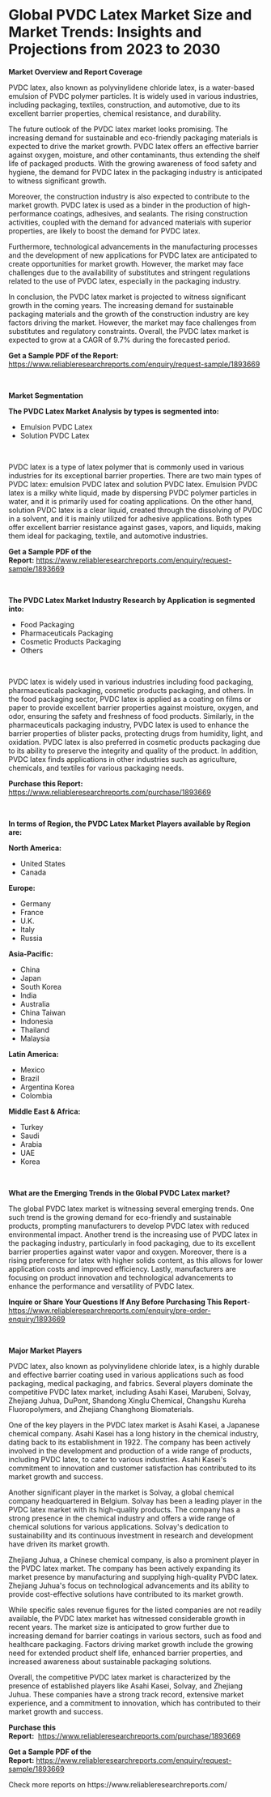 <p><h1>Global PVDC Latex Market Size and Market Trends: Insights and Projections from 2023 to 2030</h1></p><p><strong>Market Overview and Report Coverage</strong></p>
<p><p>PVDC latex, also known as polyvinylidene chloride latex, is a water-based emulsion of PVDC polymer particles. It is widely used in various industries, including packaging, textiles, construction, and automotive, due to its excellent barrier properties, chemical resistance, and durability.</p><p>The future outlook of the PVDC latex market looks promising. The increasing demand for sustainable and eco-friendly packaging materials is expected to drive the market growth. PVDC latex offers an effective barrier against oxygen, moisture, and other contaminants, thus extending the shelf life of packaged products. With the growing awareness of food safety and hygiene, the demand for PVDC latex in the packaging industry is anticipated to witness significant growth.</p><p>Moreover, the construction industry is also expected to contribute to the market growth. PVDC latex is used as a binder in the production of high-performance coatings, adhesives, and sealants. The rising construction activities, coupled with the demand for advanced materials with superior properties, are likely to boost the demand for PVDC latex.</p><p>Furthermore, technological advancements in the manufacturing processes and the development of new applications for PVDC latex are anticipated to create opportunities for market growth. However, the market may face challenges due to the availability of substitutes and stringent regulations related to the use of PVDC latex, especially in the packaging industry.</p><p>In conclusion, the PVDC latex market is projected to witness significant growth in the coming years. The increasing demand for sustainable packaging materials and the growth of the construction industry are key factors driving the market. However, the market may face challenges from substitutes and regulatory constraints. Overall, the PVDC latex market is expected to grow at a CAGR of 9.7% during the forecasted period.</p></p>
<p><strong>Get a Sample PDF of the Report:</strong> <a href="https://www.reliableresearchreports.com/enquiry/request-sample/1893669">https://www.reliableresearchreports.com/enquiry/request-sample/1893669</a></p>
<p>&nbsp;</p>
<p><strong>Market Segmentation</strong></p>
<p><strong>The PVDC Latex Market Analysis by types is segmented into:</strong></p>
<p><ul><li>Emulsion PVDC Latex</li><li>Solution PVDC Latex</li></ul></p>
<p>&nbsp;</p>
<p><p>PVDC latex is a type of latex polymer that is commonly used in various industries for its exceptional barrier properties. There are two main types of PVDC latex: emulsion PVDC latex and solution PVDC latex. Emulsion PVDC latex is a milky white liquid, made by dispersing PVDC polymer particles in water, and it is primarily used for coating applications. On the other hand, solution PVDC latex is a clear liquid, created through the dissolving of PVDC in a solvent, and it is mainly utilized for adhesive applications. Both types offer excellent barrier resistance against gases, vapors, and liquids, making them ideal for packaging, textile, and automotive industries.</p></p>
<p><strong>Get a Sample PDF of the Report:</strong>&nbsp;<a href="https://www.reliableresearchreports.com/enquiry/request-sample/1893669">https://www.reliableresearchreports.com/enquiry/request-sample/1893669</a></p>
<p>&nbsp;</p>
<p><strong>The PVDC Latex Market Industry Research by Application is segmented into:</strong></p>
<p><ul><li>Food Packaging</li><li>Pharmaceuticals Packaging</li><li>Cosmetic Products Packaging</li><li>Others</li></ul></p>
<p>&nbsp;</p>
<p><p>PVDC latex is widely used in various industries including food packaging, pharmaceuticals packaging, cosmetic products packaging, and others. In the food packaging sector, PVDC latex is applied as a coating on films or paper to provide excellent barrier properties against moisture, oxygen, and odor, ensuring the safety and freshness of food products. Similarly, in the pharmaceuticals packaging industry, PVDC latex is used to enhance the barrier properties of blister packs, protecting drugs from humidity, light, and oxidation. PVDC latex is also preferred in cosmetic products packaging due to its ability to preserve the integrity and quality of the product. In addition, PVDC latex finds applications in other industries such as agriculture, chemicals, and textiles for various packaging needs.</p></p>
<p><strong>Purchase this Report:</strong>&nbsp; <a href="https://www.reliableresearchreports.com/purchase/1893669">https://www.reliableresearchreports.com/purchase/1893669</a></p>
<p>&nbsp;</p>
<p><strong>In terms of Region, the PVDC Latex Market Players available by Region are:</strong></p>
<p>
    <p> <strong> North America: </strong>
        <ul>
            <li>United States</li>
            <li>Canada</li>
        </ul>
        </p> 
    <p> <strong> Europe: </strong>
        <ul>
            <li>Germany</li>
            <li>France</li>
            <li>U.K.</li>
            <li>Italy</li>
            <li>Russia</li>
        </ul>
        </p> 
    <p> <strong> Asia-Pacific: </strong>
        <ul>
            <li>China</li>
            <li>Japan</li>
            <li>South Korea</li>
            <li>India</li>
            <li>Australia</li>
            <li>China Taiwan</li>
            <li>Indonesia</li>
            <li>Thailand</li>
            <li>Malaysia</li>
        </ul>
        </p> 
    <p> <strong> Latin America: </strong>
        <ul>
            <li>Mexico</li>
            <li>Brazil</li>
            <li>Argentina Korea</li>
            <li>Colombia</li>
        </ul>
        </p> 
    <p> <strong> Middle East & Africa: </strong>
        <ul>
            <li>Turkey</li>
            <li>Saudi</li>
            <li>Arabia</li>
            <li>UAE</li>
            <li>Korea</li>
        </ul>
    </p>
    </p>
<p>&nbsp;</p>
<p><strong>What are the Emerging Trends in the Global PVDC Latex market?</strong></p>
<p><p>The global PVDC latex market is witnessing several emerging trends. One such trend is the growing demand for eco-friendly and sustainable products, prompting manufacturers to develop PVDC latex with reduced environmental impact. Another trend is the increasing use of PVDC latex in the packaging industry, particularly in food packaging, due to its excellent barrier properties against water vapor and oxygen. Moreover, there is a rising preference for latex with higher solids content, as this allows for lower application costs and improved efficiency. Lastly, manufacturers are focusing on product innovation and technological advancements to enhance the performance and versatility of PVDC latex.</p></p>
<p><strong>Inquire or Share Your Questions If Any Before Purchasing This Report</strong>- <a href="https://www.reliableresearchreports.com/enquiry/pre-order-enquiry/1893669">https://www.reliableresearchreports.com/enquiry/pre-order-enquiry/1893669</a></p>
<p>&nbsp;</p>
<p><strong>Major Market Players</strong></p>
<p><p>PVDC latex, also known as polyvinylidene chloride latex, is a highly durable and effective barrier coating used in various applications such as food packaging, medical packaging, and fabrics. Several players dominate the competitive PVDC latex market, including Asahi Kasei, Marubeni, Solvay, Zhejiang Juhua, DuPont, Shandong Xinglu Chemical, Changshu Kureha Fluoropolymers, and Zhejiang Changhong Biomaterials.</p><p>One of the key players in the PVDC latex market is Asahi Kasei, a Japanese chemical company. Asahi Kasei has a long history in the chemical industry, dating back to its establishment in 1922. The company has been actively involved in the development and production of a wide range of products, including PVDC latex, to cater to various industries. Asahi Kasei's commitment to innovation and customer satisfaction has contributed to its market growth and success.</p><p>Another significant player in the market is Solvay, a global chemical company headquartered in Belgium. Solvay has been a leading player in the PVDC latex market with its high-quality products. The company has a strong presence in the chemical industry and offers a wide range of chemical solutions for various applications. Solvay's dedication to sustainability and its continuous investment in research and development have driven its market growth.</p><p>Zhejiang Juhua, a Chinese chemical company, is also a prominent player in the PVDC latex market. The company has been actively expanding its market presence by manufacturing and supplying high-quality PVDC latex. Zhejiang Juhua's focus on technological advancements and its ability to provide cost-effective solutions have contributed to its market growth.</p><p>While specific sales revenue figures for the listed companies are not readily available, the PVDC latex market has witnessed considerable growth in recent years. The market size is anticipated to grow further due to increasing demand for barrier coatings in various sectors, such as food and healthcare packaging. Factors driving market growth include the growing need for extended product shelf life, enhanced barrier properties, and increased awareness about sustainable packaging solutions.</p><p>Overall, the competitive PVDC latex market is characterized by the presence of established players like Asahi Kasei, Solvay, and Zhejiang Juhua. These companies have a strong track record, extensive market experience, and a commitment to innovation, which has contributed to their market growth and success.</p></p>
<p><strong>Purchase this Report:</strong>&nbsp;&nbsp;<a href="https://www.reliableresearchreports.com/purchase/1893669">https://www.reliableresearchreports.com/purchase/1893669</a></p>
<p></p>
<p><strong>Get a Sample PDF of the Report:</strong>&nbsp;<a href="https://www.reliableresearchreports.com/enquiry/request-sample/1893669">https://www.reliableresearchreports.com/enquiry/request-sample/1893669</a></p>
<p>Check more reports on https://www.reliableresearchreports.com/</p>
